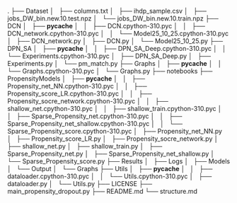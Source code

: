 .
├── Dataset
│   ├── columns.txt
│   ├── ihdp_sample.csv
│   ├── jobs_DW_bin.new.10.test.npz
│   └── jobs_DW_bin.new.10.train.npz
├── DCN
│   ├── __pycache__
│   │   ├── DCN.cpython-310.pyc
│   │   ├── DCN_network.cpython-310.pyc
│   │   └── Model25_10_25.cpython-310.pyc
│   ├── DCN_network.py
│   ├── DCN.py
│   └── Model25_10_25.py
├── DPN_SA
│   ├── __pycache__
│   │   ├── DPN_SA_Deep.cpython-310.pyc
│   │   └── Experiments.cpython-310.pyc
│   ├── DPN_SA_Deep.py
│   ├── Experiments.py
│   └── pm_match.py
├── Graphs
│   ├── __pycache__
│   │   └── Graphs.cpython-310.pyc
│   └── Graphs.py
├── notebooks
├── PropensityModels
│   ├── __pycache__
│   │   ├── Propensity_net_NN.cpython-310.pyc
│   │   ├── Propensity_score_LR.cpython-310.pyc
│   │   ├── Propensity_socre_network.cpython-310.pyc
│   │   ├── shallow_net.cpython-310.pyc
│   │   ├── shallow_train.cpython-310.pyc
│   │   ├── Sparse_Propensity_net.cpython-310.pyc
│   │   ├── Sparse_Propensity_net_shallow.cpython-310.pyc
│   │   └── Sparse_Propensity_score.cpython-310.pyc
│   ├── Propensity_net_NN.py
│   ├── Propensity_score_LR.py
│   ├── Propensity_socre_network.py
│   ├── shallow_net.py
│   ├── shallow_train.py
│   ├── Sparse_Propensity_net.py
│   ├── Sparse_Propensity_net_shallow.py
│   └── Sparse_Propensity_score.py
├── Results
│   ├── Logs
│   ├── Models
│   └── Output
│       └── Graphs
├── Utils
│   ├── __pycache__
│   │   ├── dataloader.cpython-310.pyc
│   │   └── Utils.cpython-310.pyc
│   ├── dataloader.py
│   └── Utils.py
├── LICENSE
├── main_propensity_dropout.py
├── README.md
└── structure.md
